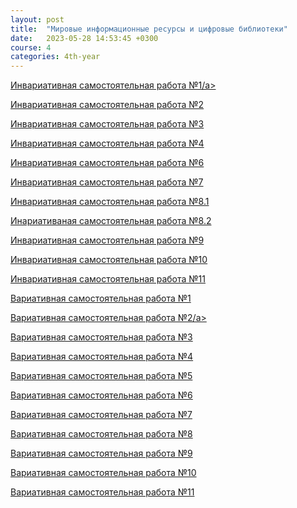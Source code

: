 ```yaml
---
layout: post
title:  "Мировые информационные ресурсы и цифровые библиотеки"
date:   2023-05-28 14:53:45 +0300
course: 4
categories: 4th-year
---
```



<div>
    <p><a href="https://docs.google.com/document/d/1rbkY9jG8yXnA8sA3dZMaFmWy9xlEe57u/edit?usp=sharing&ouid=110261998997303460169&rtpof=true&sd=true">Инвариативная самостоятельная работа №1/a></p>
    <p><a href="https://docs.google.com/document/d/1jpMCtzWCm4RbdXb9W10zfwG4q7w2L9MU/edit?usp=sharing&ouid=110261998997303460169&rtpof=true&sd=true">Инвариативная самостоятельная работа №2</a></p>
    <p><a href="https://docs.google.com/presentation/d/1OobuECJAMtMdtr54sd0uzyE5ogzI_znC/edit?usp=sharing&ouid=110261998997303460169&rtpof=true&sd=true">Инвариативная самостоятельная работа №3</a></p>
    <p><a href="https://docs.google.com/document/d/1X6Pnd5XoVUzC53qOSx1_x-KPy6meZuOz/edit?usp=sharing&ouid=110261998997303460169&rtpof=true&sd=true">Инвариативная самостоятельная работа №4</a></p>
    <p><a href="https://docs.google.com/document/d/1X6Pnd5XoVUzC53qOSx1_x-KPy6meZuOz/edit?usp=sharing&ouid=110261998997303460169&rtpof=true&sd=true">Инвариативная самостоятельная работа №6</a></p>
    <p><a href="https://docs.google.com/document/d/1SaKGux-A-DqdXo7rivbiy8SiWDxjinI4/edit?usp=sharing&ouid=110261998997303460169&rtpof=true&sd=true">Инвариативная самостоятельная работа №7</a></p>
    <p><a href="https://docs.google.com/document/d/1vuvjSPbAZmmSq4MNMMV8-zKWl4K1w6jl/edit?usp=sharing&ouid=110261998997303460169&rtpof=true&sd=true">Инвариативная самостоятельная работа №8.1</a></p>
    <p><a href="https://docs.google.com/document/d/1-T03sQB-gapm5swgGxVYNPnbpyhjZ_37/edit?usp=sharing&ouid=110261998997303460169&rtpof=true&sd=true">Инариативаная самостоятельная работа №8.2</a></p>
    <p><a href="https://docs.google.com/document/d/1QXUDjPijSAgNI_o1VLqSN1tyvyApCBQG/edit?usp=sharing&ouid=110261998997303460169&rtpof=true&sd=true">Инвариативная самостоятельная работа №9</a></p>
    <p><a href="https://docs.google.com/document/d/1An3ML1zmOmywP-4Imb2FNkTLhoDQdbyX/edit?usp=sharing&ouid=110261998997303460169&rtpof=true&sd=true">Инвариативная самостоятельная работа №10</a></p>
    <p><a href="https://docs.google.com/document/d/1JkhmrqCfuH2VXIQdEZgEkPlcqQ2OGHgD/edit?usp=sharing&ouid=110261998997303460169&rtpof=true&sd=true">Инвариативная самостоятельная работа №11</a></p>
    <p><a href="https://docs.google.com/document/d/1gXKFSeajmrPW-Xcwhg57iyDVwQmkXyW3/edit?usp=sharing&ouid=110261998997303460169&rtpof=true&sd=true">Вариативная самостоятельная работа №1</a></p>
    <p><a href="https://docs.google.com/presentation/d/16O_ubuVaq9tjf7_4ABwpV_o0krQnvDKo/edit?usp=sharing&ouid=110261998997303460169&rtpof=true&sd=true">Вариативная самостоятельная работа №2/a></p>
    <p><a href="https://docs.google.com/document/d/1REyXeq292Hljx3-asJLeQbtPFz2axotc/edit?usp=sharing&ouid=110261998997303460169&rtpof=true&sd=true">Вариативная самостоятельная работа №3</a></p>
    <p><a href="https://docs.google.com/presentation/d/1WLi7SgfdSFZv87qn_pWJjz_nTjyvysnf/edit?usp=sharing&ouid=110261998997303460169&rtpof=true&sd=true">Вариативная самостоятельная работа №4</a></p>
    <p><a href="https://docs.google.com/document/d/15CeqRJpBybkmpoRJXxymAXkvK5Eq6T_T/edit?usp=sharing&ouid=110261998997303460169&rtpof=true&sd=true">Вариативная самостоятельная работа №5</a></p>
    <p><a href="https://docs.google.com/document/d/10bUyz6GGiJzqgk7HJuq7SRzadSgQ1LAW/edit?usp=sharing&ouid=110261998997303460169&rtpof=true&sd=true">Вариативная самостоятельная работа №6</a></p>
    <p><a href="https://docs.google.com/document/d/1VOfpQXndX4k1sBnBo6n6meR7m_8Z5VeV/edit?usp=sharing&ouid=110261998997303460169&rtpof=true&sd=true">Вариативная самостоятельная работа №7</a></p>
    <p><a href="https://docs.google.com/document/d/1BL3A3SbmG4U88UIYT4JeeqL4dq3rRuzJ/edit?usp=sharing&ouid=110261998997303460169&rtpof=true&sd=true">Вариативная самостоятельная работа №8</a></p>
    <p><a href="https://docs.google.com/document/d/14I355YZeon32ZJbBJvkZPK9f5YTpphAZ/edit?usp=sharing&ouid=110261998997303460169&rtpof=true&sd=true">Вариативная самостоятельная работа №9</a></p>
    <p><a href="https://time.graphics/line/47351c87ad22d10d876fd641c4854170 ">Вариативная самостоятельная работа №10</a></p>
    <p><a href="https://docs.google.com/document/d/1qXqU-eNWeKm2OSyU0ScpIJodFZhQDcbn/edit?usp=sharing&ouid=110261998997303460169&rtpof=true&sd=true">Вариативная самостоятельная работа №11</a></p>
</div>